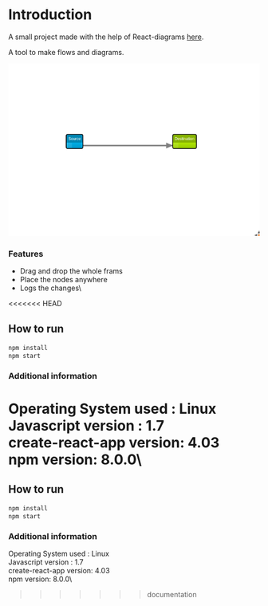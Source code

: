 # Introduction

A small project made with the help of React-diagrams [here](https://github.com/projectstorm/react-diagrams).

A tool to make flows and diagrams.

![](./assets/demo.png)

### Features

- Drag and drop the whole frams
- Place the nodes anywhere
- Logs the changes\

<<<<<<< HEAD



## How to run

```
npm install
npm start
```

### Additional information
Operating System used : Linux\
Javascript version : 1.7\
create-react-app version: 4.03\
npm version: 8.0.0\
=======
## How to run

```
npm install
npm start
```

### Additional information

Operating System used : Linux\
Javascript version : 1.7\
create-react-app version: 4.03\
npm version: 8.0.0\
>>>>>>> documentation
